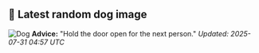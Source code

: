 ## 🐶 Latest random dog image
![Dog](https://images.dog.ceo/breeds/sheepdog-shetland/n02105855_18496.jpg)
**Advice:** "Hold the door open for the next person."
*Updated: 2025-07-31 04:57 UTC*
